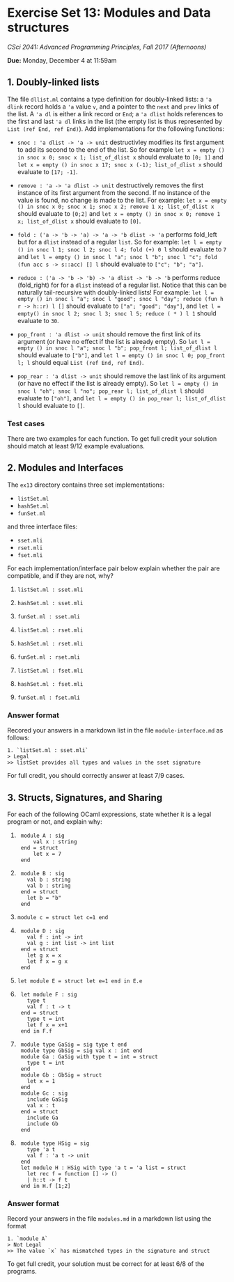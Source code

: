 # Exercise Set 13: Modules and Data structures

*CSci 2041: Advanced Programming Principles, Fall 2017 (Afternoons)*

**Due:** Monday, December 4 at 11:59am

## 1. Doubly-linked lists

The file `dllist.ml` contains a type definition for doubly-linked lists: a `'a dlink` record holds a `'a` value `v`, and a pointer to the `next` and `prev` links of the list.  A `'a dl` is either a link record or `End`; a `'a dlist` holds references to the first and last `'a dl` links in the list (the empty list is thus represented by `List (ref End, ref End)`).  Add implementations for the following functions:

+ `snoc : 'a dlist -> 'a -> unit` destructivley modifies its first argument to add its second to the end of the list. So for example `let x = empty () in snoc x 0; snoc x 1; list_of_dlist x` should evaluate to `[0; 1]` and `let x = empty () in snoc x 17; snoc x (-1); list_of_dlist x` should evaluate to `[17; -1]`.


+ `remove : 'a -> 'a dlist -> unit` destructively removes the first instance of its first argument from the second.  If no instance of the value is found, no change is made to the list.  For example: `let x = empty () in snoc x 0; snoc x 1; snoc x 2; remove 1 x; list_of_dlist x` should evaluate to `[0;2]` and `let x = empty () in snoc x 0; remove 1 x; list_of_dlist x` should evaluate to `[0]`.

+ `fold : ('a -> 'b -> 'a) -> 'a -> 'b dlist -> 'a` performs fold_left but for a `dlist` instead of a regular `list`.  So for example: `let l = empty () in snoc l 1; snoc l 2; snoc l 4; fold (+) 0 l` should evaluate to `7` and `let l = empty () in snoc l "a"; snoc l "b"; snoc l "c"; fold (fun acc s -> s::acc) [] l` should evaluate to `["c"; "b"; "a"]`.

+ `reduce : ('a -> 'b -> 'b) -> 'a dlist -> 'b -> 'b` performs reduce (fold_right) for for a `dlist` instead of a regular list.
Notice that this can be naturally tail-recursive with doubly-linked lists!  For example: `let l = empty () in snoc l "a"; snoc l "good"; snoc l "day"; reduce (fun h r -> h::r) l []` should evaluate to `["a"; "good"; "day"]`, and `let l = empty() in snoc l 2; snoc l 3; snoc l 5; reduce ( * ) l 1` should evaluate to `30`.

+ `pop_front : 'a dlist -> unit` should remove the first link of its argument (or have no effect if the list is already empty).  So `let l = empty () in snoc l "a"; snoc l "b"; pop_front l; list_of_dlist l` should evaluate to `["b"]`, and `let l = empty () in snoc l 0; pop_front l; l` should equal `List (ref End, ref End)`.

+ `pop_rear : 'a dlist -> unit` should remove the last link of its argument (or have no effect if the list is already empty).  So `let l = empty () in snoc l "oh"; snoc l "no"; pop_rear l; list_of_dlist l` should evaluate to `["oh"]`, and `let l = empty () in pop_rear l; list_of_dlist l` should evaluate to `[]`.

### Test cases

There are two examples for each function.  To get full credit your solution should match at least 9/12 example evaluations.

## 2. Modules and Interfaces

The `ex13` directory contains three set implementations:
* `listSet.ml`
* `hashSet.ml`
* `funSet.ml`

and three interface files:
* `sset.mli`
* `rset.mli`
* `fset.mli`

For each implementation/interface pair below explain whether the pair are compatible, and if they are not, why?

1. `listSet.ml : sset.mli`

2. `hashSet.ml : sset.mli`

3. `funSet.ml : sset.mli`

4. `listSet.ml : rset.mli`

5. `hashSet.ml : rset.mli`

6. `funSet.ml : rset.mli`

7. `listSet.ml : fset.mli`

8. `hashSet.ml : fset.mli`

9. `funSet.ml : fset.mli`

### Answer format
Recored your answers in a markdown list in the file `module-interface.md` as follows:
```
1. `listSet.ml : sset.mli`
> Legal
>> listSet provides all types and values in the sset signature
```
For full credit, you should correctly answer at least 7/9 cases.

## 3.  Structs, Signatures, and Sharing

For each of the following OCaml expressions, state whether it is a legal program or not, and explain why:

1. ```
    module A : sig
        val x : string
    end = struct
        let x = 7
    end
    ```
2. ```
    module B : sig
      val b : string
      val b : string
    end = struct
      let b = "b"
    end
    ```
3. ``module c = struct let c=1 end``

4. ```
    module D : sig
      val f : int -> int
      val g : int list -> int list
    end = struct
      let g x = x
      let f x = g x
    end
    ```
5. ``let module E = struct let e=1 end in E.e``

6. ```
    let module F : sig
      type t
      val f : t -> t
    end = struct
      type t = int
      let f x = x+1
    end in F.f
    ```

7. ```
    module type GaSig = sig type t end
    module type GbSig = sig val x : int end
    module Ga : GaSig with type t = int = struct
      type t = int
    end
    module Gb : GbSig = struct
      let x = 1
    end
    module Gc : sig
      include GaSig
      val x : t
    end = struct
      include Ga
      include Gb
    end
    ```

8. ```
    module type HSig = sig
      type 'a t
      val f : 'a t -> unit
    end
    let module H : HSig with type 'a t = 'a list = struct
      let rec f = function [] -> ()
      | h::t -> f t
    end in H.f [1;2]
    ```

### Answer format

Record your answers in the file `modules.md` in a markdown list using the format
```
1. `module A`
> Not Legal
>> The value `x` has mismatched types in the signature and struct
```
To get full credit, your solution must be correct for at least 6/8 of the programs.
